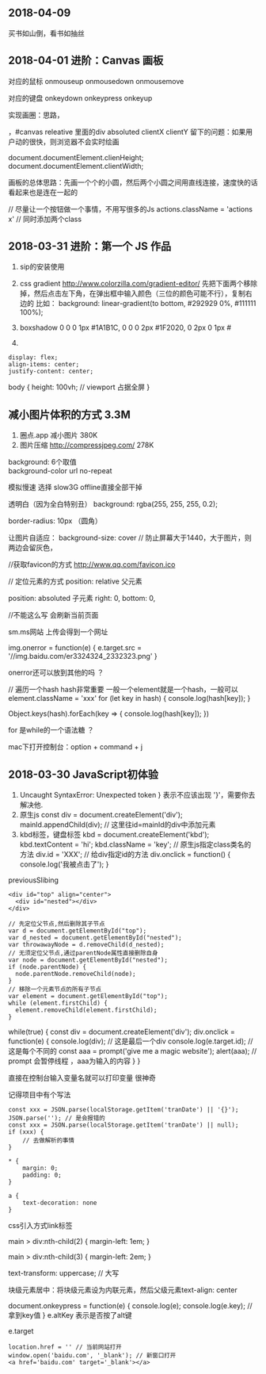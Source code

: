 ## 2018-04-09
买书如山倒，看书如抽丝


## 2018-04-01 进阶：Canvas 画板
对应的鼠标
onmouseup
onmousedown
onmousemove

对应的键盘
onkeydown
onkeypress
onkeyup


实现画圈：思路，<div id="canvas"></div>，#canvas releative 里面的div absoluted clientX clientY
留下的问题：如果用户动的很快，则浏览器不会实时绘画

document.documentElement.clienHeight;
document.documentElement.clientWidth;

画板的总体思路：先画一个个的小圆，然后两个小圆之间用直线连接，速度快的话看起来也是连在一起的

// 尽量让一个按钮做一个事情，不用写很多的Js
actions.className = 'actions x' // 同时添加两个class



## 2018-03-31  进阶：第一个 JS 作品
1. sip的安装使用
2. css gradient 
http://www.colorzilla.com/gradient-editor/
先把下面两个移除掉，然后点击左下角，在弹出框中输入颜色（三位的颜色可能不行），复制右边的
比如： background: linear-gradient(to bottom, #292929 0%, #111111 100%);

3. boxshadow 0 0 0 1px #1A1B1C, 0 0 0 2px #1F2020, 0 2px 0 1px #
4. 
``` 垂直上下居中
display: flex;
align-items: center;
justify-content: center;
```

body {
	height: 100vh; // viewport 占据全屏
}

## 减小图片体积的方式 3.3M
1. 圈点.app 减小图片 380K
2. 图片压缩 http://compressjpeg.com/ 278K

background: 6个取值  
background-color
url
no-repeat

模拟慢速 选择 slow3G
offline直接全部干掉


透明白（因为全白特别丑）
background: rgba(255, 255, 255, 0.2);

border-radius: 10px （圆角）


让图片自适应：
background-size: cover // 防止屏幕大于1440，大于图片，则两边会留灰色，


//获取favicon的方式
http://www.qq.com/favicon.ico 


// 定位元素的方式
position: relative 父元素

position: absoluted 子元素
right: 0,
bottom: 0,


<a href=""></a> //不能这么写  会刷新当前页面

sm.ms网站 上传会得到一个网址


img.onerror = function(e) {
	e.target.src = '//img.baidu.com/er3324324_2332323.png'
}

onerror还可以放到其他的吗 ？


// 遍历一个hash  hash非常重要  一般一个element就是一个hash，一般可以 element.className = 'xxx'
for (let key in hash) {
	console.log(hash[key]);
}

Object.keys(hash).forEach(key => {
	console.log(hash[key]);
})


for 是while的一个语法糖 ？


mac下打开控制台：option + command + j






## 2018-03-30  JavaScript初体验
1. Uncaught SyntaxError: Unexpected token }
表示不应该出现 '}'，需要你去解决他.
2. 原生js 
const div = document.createElement('div');
mainId.appendChild(div); // 这里往id=mainId的div中添加元素
3. kbd标签，键盘标签
kbd = document.createElement('kbd');
kbd.textContent = 'hi';
kbd.className = 'key'; // 原生js指定class类名的方法
div.id = 'XXX'; // 给div指定id的方法
div.onclick = function() {
	console.log('我被点击了');
}

previousSlibing

``` removeChild用法
<div id="top" align="center">
  <div id="nested"></div>
</div>

// 先定位父节点,然后删除其子节点
var d = document.getElementById("top");
var d_nested = document.getElementById("nested");
var throwawayNode = d.removeChild(d_nested);
// 无须定位父节点,通过parentNode属性直接删除自身
var node = document.getElementById("nested");
if (node.parentNode) {
  node.parentNode.removeChild(node);
}
// 移除一个元素节点的所有子节点
var element = document.getElementById("top");
while (element.firstChild) {
  element.removeChild(element.firstChild);
}
```



while(true) {
	const div = document.createElement('div');
	div.onclick = function(e) {
		console.log(div); // 这是最后一个div
		console.log(e.target.id); //这是每个不同的
		const aaa = prompt('give me a magic website');
		alert(aaa); // prompt 会暂停线程 ，aaa为输入的内容
	}
}

直接在控制台输入变量名就可以打印变量  很神奇

记得项目中有个写法 
```
const xxx = JSON.parse(localStorage.getItem('tranDate') || '{}');
JSON.parse(''); // 是会报错的
const xxx = JSON.parse(localStorage.getItem('tranDate') || null);
if (xxx) {
	// 去做解析的事情
}

```
```
* {
	margin: 0;
	padding: 0;
}

a {
	text-decoration: none
}
```

css引入方式link标签

main > div:nth-child(2) {
	margin-left: 1em;
}

main > div:nth-child(3) {
	margin-left: 2em;
}


text-transform: uppercase; // 大写


块级元素居中：将块级元素设为内联元素，然后父级元素text-align: center


document.onkeypress = function(e) {
	console.log(e);
	console.log(e.key); // 拿到key值
}
e.altKey 表示是否按了alt键


e.target


```
location.href = '' // 当前网站打开
window.open('baidu.com', '_blank'); // 新窗口打开
<a href='baidu.com' target='_blank'></a>
```








